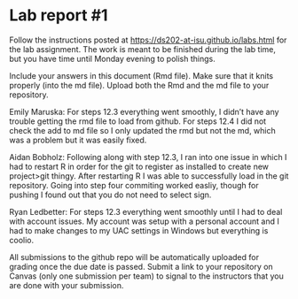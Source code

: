 
<!-- README.md is generated from README.Rmd. Please edit the README.Rmd file -->

# Lab report \#1

Follow the instructions posted at
<https://ds202-at-isu.github.io/labs.html> for the lab assignment. The
work is meant to be finished during the lab time, but you have time
until Monday evening to polish things.

Include your answers in this document (Rmd file). Make sure that it
knits properly (into the md file). Upload both the Rmd and the md file
to your repository.

Emily Maruska: For steps 12.3 everything went smoothly, I didn’t have
any trouble getting the rmd file to load from github. For steps 12.4 I
did not check the add to md file so I only updated the rmd but not the
md, which was a problem but it was easily fixed.

Aidan Bobholz: Following along with step 12.3, I ran into one issue in
which I had to restart R in order for the git to register as installed
to create new project\>git thingy. After restarting R I was able to
successfully load in the git repository. Going into step four commiting
worked easliy, though for pushing I found out that you do not need to
select sign.

Ryan Ledbetter: For steps 12.3 everything went smoothly until I had to
deal with account issues. My account was setup with a personal account
and I had to make changes to my UAC settings in Windows but everything
is coolio.

All submissions to the github repo will be automatically uploaded for
grading once the due date is passed. Submit a link to your repository on
Canvas (only one submission per team) to signal to the instructors that
you are done with your submission.
